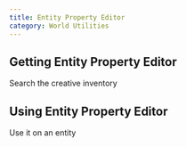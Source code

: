 ```yaml
---
title: Entity Property Editor
category: World Utilities
---
```


## Getting Entity Property Editor

Search the creative inventory

## Using Entity Property Editor

Use it on an entity